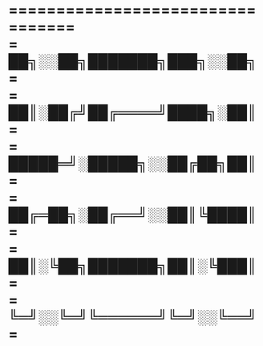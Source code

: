 
=================================  
=  ██╗░░██╗███████╗███╗░░██╗ =   
=  ██║░██╔╝██╔════╝████╗░██║ =   
=  █████═╝░█████╗░░██╔██╗██║ =  
=  ██╔═██╗░██╔══╝░░██║╚████║ =  
=  ██║░╚██╗███████╗██║░╚███║ =  
=  ╚═╝░░╚═╝╚══════╝╚═╝░░╚══╝ =  
=================================
  

  
